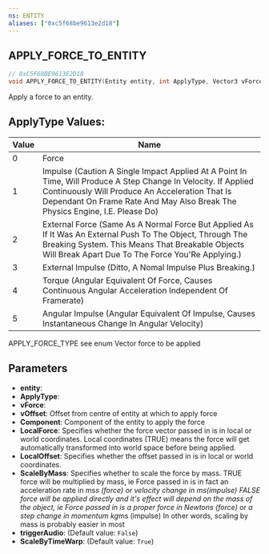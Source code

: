 ```yaml
---
ns: ENTITY
aliases: ["0xc5f68be9613e2d18"]
---
```

## APPLY_FORCE_TO_ENTITY

```c
// 0xC5F68BE9613E2D18
void APPLY_FORCE_TO_ENTITY(Entity entity, int ApplyType, Vector3 vForce, Vector3 vOffset, int Component, bool LocalForce, bool LocalOffset, bool ScaleByMass, bool triggerAudio, bool ScaleByTimeWarp);
```

Apply a force to an entity.

## ApplyType Values:
| Value | Name |
| --- | --- |
| 0 | Force |
| 1 | Impulse (Caution A Single Impact Applied At A Point In Time, Will Produce A Step Change In Velocity. If Applied Continuously Will Produce An Acceleration That Is Dependant On Frame Rate And May Also Break The Physics Engine, I.E. Please Do) |
| 2 | External Force (Same As A Normal Force But Applied As If It Was An External Push To The Object, Through The Breaking System. This Means That Breakable Objects Will Break Apart Due To The Force You'Re Applying.) |
| 3 | External Impulse (Ditto, A Nomal Impulse Plus Breaking.) |
| 4 | Torque (Angular Equivalent Of Force, Causes Continuous Angular Acceleration Independent Of Framerate) |
| 5 | Angular Impulse (Angular Equivalent Of Impulse, Causes Instantaneous Change In Angular Velocity) |


APPLY_FORCE_TYPE see enum Vector force to be applied


## Parameters
* **entity**: 
* **ApplyType**: 
* **vForce**: 
* **vOffset**: Offset from centre of entity at which to apply force
* **Component**: Component of the entity to apply the force
* **LocalForce**: Specifies whether the force vector passed in is in local or world coordinates. Local coordinates (TRUE) means the force will get automatically transformed into world space before being applied.
* **LocalOffset**: Specifies whether the offset passed in is in local or world coordinates.
* **ScaleByMass**: Specifies whether to scale the force by mass. TRUE force will be multiplied by mass, ie Force passed in is in fact an acceleration rate in ms*s (force) or velocity change in ms(impulse) FALSE force will be applied directly and it's effect will depend on the mass of the object, ie Force passed in is a proper force in Newtons (force) or a step change in momentum kg*ms (impulse) In other words, scaling by mass is probably easier in most
* **triggerAudio**: (Default value: `False`)
* **ScaleByTimeWarp**: (Default value: `True`)
